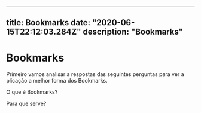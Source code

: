 
---
title: Bookmarks
date: "2020-06-15T22:12:03.284Z"
description: "Bookmarks"
---
# Bookmarks

Primeiro vamos analisar a respostas das seguintes perguntas para ver a plicação a melhor forma dos Bookmarks. 

O que é Bookmarks?

Para que serve?
